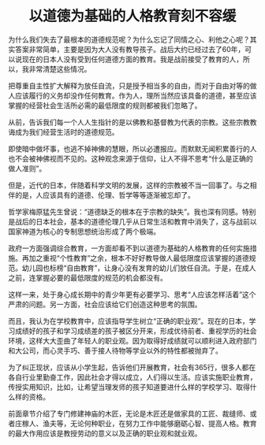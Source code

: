 <h1 align=center>以道德为基础的人格教育刻不容缓</h1>

为什么我们失去了最根本的道德规范呢？为什么忘记了同情之心、利他之心呢？其实答案非常简单，主要是因为大人没有教导孩子。战后大约已经过去了60年，可以说现在的日本人没有受到任何道德方面的教育。我是战前接受了教育的人，所以，我非常清楚这些情况。

把尊重自主性扩大解释为放任自流，只是授予相当多的自由，而对于自由对等的做人应该履行的义务却没作任何教育。作为人，理所当然应该具备的道德，甚至应该掌握的经营社会生活所必需的最低限度的规则都被我们忽略了。

从前，告诉我们每一个人人生指针的是以佛教和基督教为代表的宗教。这些宗教教诲成为我们经营生活时的道德规范。

即使暗中做坏事，也逃不掉神佛的慧眼，所以必遭报应。而默默无闻积累善行的人也不会被神佛视而不见的。这种观念来源于信仰，让人不得不思考“什么是正确的做人准则”。

但是，近代的日本，伴随着科学文明的发展，这样的宗教被不当一回事了。与之相伴的是，人应该具有的道德、伦理、哲学等等逐渐被忘却了。

哲学家梅原猛先生曾说：“道德缺乏的根本在于宗教的缺失”。我也深有同感。特别是战后的日本社会，基本的道德伦理几乎从日常生活和教育中消失了，这与战前以国家神道为核心的专制思想统治形成了两个极端。

政府一方面强调综合教育，一方面却看不到以道德为基础的人格教育的任何实施措施。再加之重视“个性教育”之余，根本不好好教导做人最低限度应该掌握的道德规范。幼儿园也标榜“自由教育”，让身心没有发育的幼儿们放任自流。于是，在成人之前，连掌握必要的最低限度的规范的机会都没有。

这样一来，处于身心成长期中的青少年更有必要学习、思考“人应该怎样活着”这个严肃的问题。另一方面，社会应该给它们创造这种思考的氛围。

而且，我认为在学校教育中，应该指导学生树立“正确的职业观”。现在的日本，学习成绩好的孩子和学习成绩差的孩子被区分开来，形成优待前者、重视学历的社会环境，这样大大歪曲了年轻人的职业观。因为取得好成绩就可以顺利进入政府部门和大公司，而心灵手巧、善于接人待物等学业以外的特性都被抛弃了。

为了纠正现状，应该从小学生起，告诉他们开展教育，社会有365行，很多人都在各自行业里勤奋工作，因此社会才得以成立，人们得以生活。应该实施职业教育，传授实用知识，比如，让希望当理发师的孩子知道要进什么样的学校学习、取得什么样的资格。

前面章节介绍了专门修建神庙的木匠，无论是木匠还是做家具的工匠、裁缝师、或者庄稼人、渔夫等，无论何种职业，在努力工作中能够磨砺心智、提高人格。教育的最大作用应该是教授劳动的意义以及正确的职业观和就业观。

